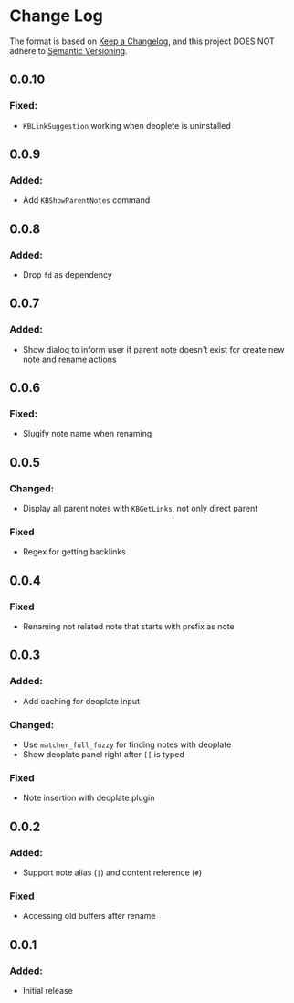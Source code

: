 # Change Log

The format is based on [Keep a Changelog](https://keepachangelog.com/en/1.0.0/), and this project DOES NOT adhere
to [Semantic Versioning](https://semver.org/spec/v2.0.0.html).

## 0.0.10

### Fixed:

- `KBLinkSuggestion` working when deoplete is uninstalled

## 0.0.9

### Added:

- Add `KBShowParentNotes` command
 
## 0.0.8

### Added:

- Drop `fd` as dependency

## 0.0.7

### Added:

- Show dialog to inform user if parent note doesn't exist for create new note and rename actions

## 0.0.6

### Fixed:

- Slugify note name when renaming

## 0.0.5

### Changed:

- Display all parent notes with `KBGetLinks`, not only direct parent

### Fixed

- Regex for getting backlinks

## 0.0.4

### Fixed

- Renaming not related note that starts with prefix as note

## 0.0.3

### Added:

- Add caching for deoplate input

### Changed:

- Use `matcher_full_fuzzy` for finding notes with deoplate
- Show deoplate panel right after `[[` is typed

### Fixed

- Note insertion with deoplate plugin

## 0.0.2

### Added:

- Support note alias (`|`) and content reference (`#`)

### Fixed

- Accessing old buffers after rename

## 0.0.1

### Added:

- Initial release
